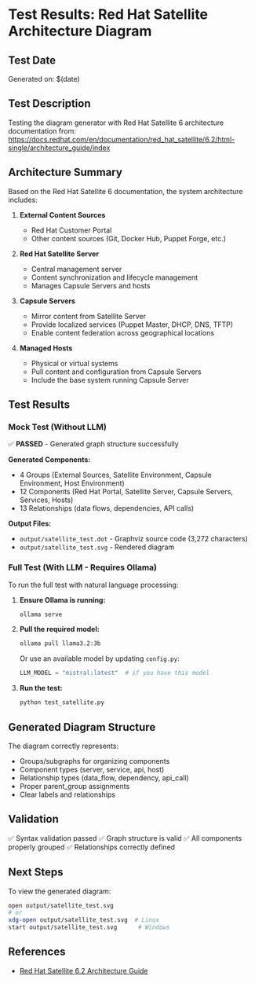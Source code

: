 # Test Results: Red Hat Satellite Architecture Diagram

## Test Date
Generated on: $(date)

## Test Description
Testing the diagram generator with Red Hat Satellite 6 architecture documentation from:
https://docs.redhat.com/en/documentation/red_hat_satellite/6.2/html-single/architecture_guide/index

## Architecture Summary

Based on the Red Hat Satellite 6 documentation, the system architecture includes:

1. **External Content Sources**
   - Red Hat Customer Portal
   - Other content sources (Git, Docker Hub, Puppet Forge, etc.)

2. **Red Hat Satellite Server**
   - Central management server
   - Content synchronization and lifecycle management
   - Manages Capsule Servers and hosts

3. **Capsule Servers**
   - Mirror content from Satellite Server
   - Provide localized services (Puppet Master, DHCP, DNS, TFTP)
   - Enable content federation across geographical locations

4. **Managed Hosts**
   - Physical or virtual systems
   - Pull content and configuration from Capsule Servers
   - Include the base system running Capsule Server

## Test Results

### Mock Test (Without LLM)
✅ **PASSED** - Generated graph structure successfully

**Generated Components:**
- 4 Groups (External Sources, Satellite Environment, Capsule Environment, Host Environment)
- 12 Components (Red Hat Portal, Satellite Server, Capsule Servers, Services, Hosts)
- 13 Relationships (data flows, dependencies, API calls)

**Output Files:**
- `output/satellite_test.dot` - Graphviz source code (3,272 characters)
- `output/satellite_test.svg` - Rendered diagram

### Full Test (With LLM - Requires Ollama)

To run the full test with natural language processing:

1. **Ensure Ollama is running:**
   ```bash
   ollama serve
   ```

2. **Pull the required model:**
   ```bash
   ollama pull llama3.2:3b
   ```
   Or use an available model by updating `config.py`:
   ```python
   LLM_MODEL = "mistral:latest"  # if you have this model
   ```

3. **Run the test:**
   ```bash
   python test_satellite.py
   ```

## Generated Diagram Structure

The diagram correctly represents:
- Groups/subgraphs for organizing components
- Component types (server, service, api, host)
- Relationship types (data_flow, dependency, api_call)
- Proper parent_group assignments
- Clear labels and relationships

## Validation

✅ Syntax validation passed
✅ Graph structure is valid
✅ All components properly grouped
✅ Relationships correctly defined

## Next Steps

To view the generated diagram:
```bash
open output/satellite_test.svg
# or
xdg-open output/satellite_test.svg  # Linux
start output/satellite_test.svg      # Windows
```

## References

- [Red Hat Satellite 6.2 Architecture Guide](https://docs.redhat.com/en/documentation/red_hat_satellite/6.2/html-single/architecture_guide/index)

